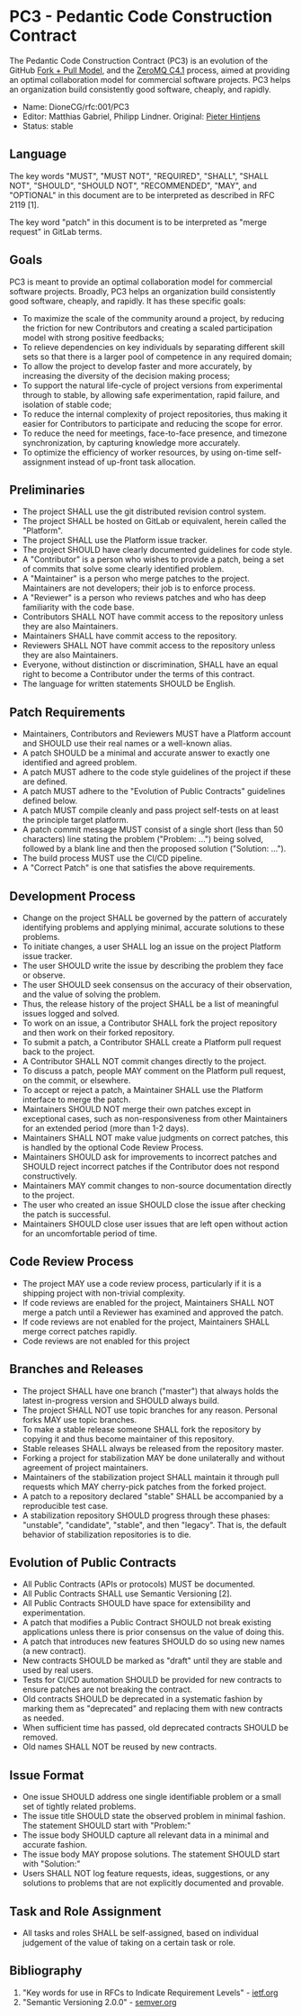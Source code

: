 # PC3 - Pedantic Code Construction Contract

The Pedantic Code Construction Contract (PC3) is an evolution of the GitHub [Fork + Pull Model](https://help.github.com/articles/fork-a-repo/), and the [ZeroMQ C4.1](http://rfc.zeromq.org/spec:22) process, aimed at providing an optimal collaboration model for commercial software projects. PC3 helps an organization build consistently good software, cheaply, and rapidly.

* Name: DioneCG/rfc:001/PC3
* Editor: Matthias Gabriel, Philipp Lindner. Original: [Pieter Hintjens](http://hintjens.com/blog:23)
* Status: stable

## Language

The key words "MUST", "MUST NOT", "REQUIRED", "SHALL", "SHALL NOT", "SHOULD", "SHOULD NOT", "RECOMMENDED", "MAY", and "OPTIONAL" in this document are to be interpreted as described in RFC 2119 [1].

The key word "patch" in this document is to be interpreted as "merge request" in GitLab terms.

## Goals

PC3 is meant to provide an optimal collaboration model for commercial software projects. Broadly, PC3 helps an organization build consistently good software, cheaply, and rapidly. It has these specific goals:

* To maximize the scale of the community around a project, by reducing the friction for new Contributors and creating a scaled participation model with strong positive feedbacks;
* To relieve dependencies on key individuals by separating different skill sets so that there is a larger pool of competence in any required domain;
* To allow the project to develop faster and more accurately, by increasing the diversity of the decision making process;
* To support the natural life-cycle of project versions from experimental through to stable, by allowing safe experimentation, rapid failure, and isolation of stable code;
* To reduce the internal complexity of project repositories, thus making it easier for Contributors to participate and reducing the scope for error.
* To reduce the need for meetings, face-to-face presence, and timezone synchronization, by capturing knowledge more accurately.
* To optimize the efficiency of worker resources, by using on-time self-assignment instead of up-front task allocation.


## Preliminaries

* The project SHALL use the git distributed revision control system.
* The project SHALL be hosted on GitLab or equivalent, herein called the "Platform".
* The project SHALL use the Platform issue tracker.
* The project SHOULD have clearly documented guidelines for code style.
* A "Contributor" is a person who wishes to provide a patch, being a set of commits that solve some clearly identified problem.
* A "Maintainer" is a person who merge patches to the project. Maintainers are not developers; their job is to enforce process.
* A "Reviewer" is a person who reviews patches and who has deep familiarity with the code base.
* Contributors SHALL NOT have commit access to the repository unless they are also Maintainers.
* Maintainers SHALL have commit access to the repository.
* Reviewers SHALL NOT have commit access to the repository unless they are also Maintainers.
* Everyone, without distinction or discrimination, SHALL have an equal right to become a Contributor under the terms of this contract.
* The language for written statements SHOULD be English.

## Patch Requirements

* Maintainers, Contributors and Reviewers MUST have a Platform account and SHOULD use their real names or a well-known alias.
* A patch SHOULD be a minimal and accurate answer to exactly one identified and agreed problem.
* A patch MUST adhere to the code style guidelines of the project if these are defined.
* A patch MUST adhere to the "Evolution of Public Contracts" guidelines defined below.
* A patch MUST compile cleanly and pass project self-tests on at least the principle target platform.
* A patch commit message MUST consist of a single short (less than 50 characters) line stating the problem ("Problem: ...") being solved, followed by a blank line and then the proposed solution ("Solution: ...").
* The build process MUST use the CI/CD pipeline.
* A "Correct Patch" is one that satisfies the above requirements.

## Development Process

* Change on the project SHALL be governed by the pattern of accurately identifying problems and applying minimal, accurate solutions to these problems.
* To initiate changes, a user SHALL log an issue on the project Platform issue tracker.
* The user SHOULD write the issue by describing the problem they face or observe.
* The user SHOULD seek consensus on the accuracy of their observation, and the value of solving the problem.
* Thus, the release history of the project SHALL be a list of meaningful issues logged and solved.
* To work on an issue, a Contributor SHALL fork the project repository and then work on their forked repository.
* To submit a patch, a Contributor SHALL create a Platform pull request back to the project.
* A Contributor SHALL NOT commit changes directly to the project.
* To discuss a patch, people MAY comment on the Platform pull request, on the commit, or elsewhere.
* To accept or reject a patch, a Maintainer SHALL use the Platform interface to merge the patch.
* Maintainers SHOULD NOT merge their own patches except in exceptional cases, such as non-responsiveness from other Maintainers for an extended period (more than 1-2 days).
* Maintainers SHALL NOT make value judgments on correct patches, this is handled by the optional Code Review Process.
* Maintainers SHOULD ask for improvements to incorrect patches and SHOULD reject incorrect patches if the Contributor does not respond constructively.
* Maintainers MAY commit changes to non-source documentation directly to the project.
* The user who created an issue SHOULD close the issue after checking the patch is successful.
* Maintainers SHOULD close user issues that are left open without action for an uncomfortable period of time.

## Code Review Process

* The project MAY use a code review process, particularly if it is a shipping project with non-trivial complexity.
* If code reviews are enabled for the project, Maintainers SHALL NOT merge a patch until a Reviewer has examined and approved the patch.
* If code reviews are not enabled for the project, Maintainers SHALL merge correct patches rapidly.
* Code reviews are not enabled for this project

## Branches and Releases

* The project SHALL have one branch ("master") that always holds the latest in-progress version and SHOULD always build.
* The project SHALL NOT use topic branches for any reason. Personal forks MAY use topic branches.
* To make a stable release someone SHALL fork the repository by copying it and thus become maintainer of this repository.
* Stable releases SHALL always be released from the repository master.
* Forking a project for stabilization MAY be done unilaterally and without agreement of project maintainers.
* Maintainers of the stabilization project SHALL maintain it through pull requests which MAY cherry-pick patches from the forked project.
* A patch to a repository declared "stable" SHALL be accompanied by a reproducible test case.
* A stabilization repository SHOULD progress through these phases: "unstable", "candidate", "stable", and then "legacy". That is, the default behavior of stabilization repositories is to die.

## Evolution of Public Contracts

* All Public Contracts (APIs or protocols) MUST be documented.
* All Public Contracts SHALL use Semantic Versioning [2].
* All Public Contracts SHOULD have space for extensibility and experimentation.
* A patch that modifies a Public Contract SHOULD not break existing applications unless there is prior consensus on the value of doing this.
* A patch that introduces new features SHOULD do so using new names (a new contract).
* New contracts SHOULD be marked as "draft" until they are stable and used by real users.
* Tests for CI/CD automation SHOULD be provided for new contracts to ensure patches are not breaking the contract.
* Old contracts SHOULD be deprecated in a systematic fashion by marking them as "deprecated" and replacing them with new contracts as needed.
* When sufficient time has passed, old deprecated contracts SHOULD be removed.
* Old names SHALL NOT be reused by new contracts.

## Issue Format

* One issue SHOULD address one single identifiable problem or a small set of tightly related problems.
* The issue title SHOULD state the observed problem in minimal fashion. The statement SHOULD start with "Problem:"
* The issue body SHOULD capture all relevant data in a minimal and accurate fashion.
* The issue body MAY propose solutions. The statement SHOULD start with "Solution:"
* Users SHALL NOT log feature requests, ideas, suggestions, or any solutions to problems that are not explicitly documented and provable.

## Task and Role Assignment

* All tasks and roles SHALL be self-assigned, based on individual judgement of the value of taking on a certain task or role.

## Bibliography

1. "Key words for use in RFCs to Indicate Requirement Levels" - [ietf.org](https://tools.ietf.org/html/rfc2119)
2. "Semantic Versioning 2.0.0" - [semver.org](http://semver.org)
